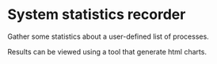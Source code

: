# System statistics recorder

Gather some statistics about a user-defined list of processes.

Results can be viewed using a tool that generate html charts.
